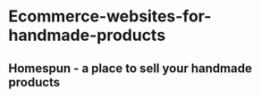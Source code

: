 # Ecommerce-websites-for-handmade-products
<h2>Homespun - a place to sell your handmade products</h2>
